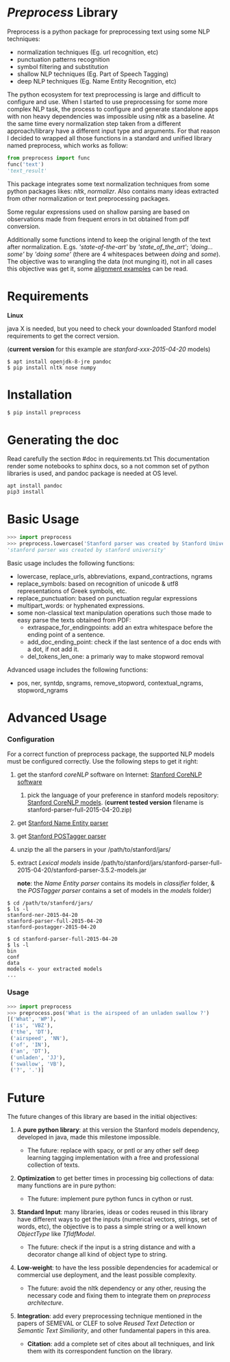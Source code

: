 # _Preprocess_ Library

Preprocess is a python package for preprocessing text using some NLP techniques:

* normalization techniques (Eg. url recognition, etc)
* punctuation patterns recognition
* symbol filtering and substitution
* shallow NLP techniques (Eg. Part of Speech Tagging)
* deep NLP techniques (Eg. Name Entity Recognition, etc)

The python ecosystem for text preprocessing is large and difficult to configure and use. When I started to use preprocessing for some more complex NLP task, the process to configure and generate standalone apps with non heavy dependencies was impossible using _nltk_ as a baseline. At the same time every normalization step taken from a different approach/library have a different input type and arguments. For that reason I decided to wrapped all those functions in a standard and unified library named preprocess, which works as follow:

```python
from preprocess import func
func('text')
'text_result'
```

This package integrates some text normalization techniques from some python packages likes: _nltk_, _normalizr_. Also contains many ideas extracted from other normalization or text preprocessing packages.

Some regular expressions used on shallow parsing are based on observations made from frequent errors in txt obtained from pdf conversion.

Additionally some functions intend to keep the original length of the text after normalization. E.gs. _'state-of-the-art'_ by _'state\_of\_the\_art'_; _'doing... some'_ by _'doing    some'_ (there are 4 whitespaces between _doing_ and _some_).  The objective was to wrangling the data (not munging it), not in all cases this objective was get it, some [alignment examples](https://github.com/sorice/2017paraphrasebsent/02.2-Jaccard-Align-Preproc-to-Original-Sent.ipynb) can be read.

# Requirements

__Linux__

java X is needed, but you need to check your downloaded Stanford model requirements to get the correct version.

(__current version__ for this example are _stanford-xxx-2015-04-20_ models)

```
$ apt install openjdk-8-jre pandoc
$ pip install nltk nose numpy
```

# Installation

```
$ pip install preprocess
```

# Generating the doc

Read carefully the section #doc in requirements.txt
This documentation render some notebooks to sphinx docs, so a not common
set of python libraries is used, and pandoc package is needed at OS 
level.

```
apt install pandoc
pip3 install 
```

# Basic Usage

```python
>>> import preprocess
>>> preprocess.lowercase('Stanford parser was created by Stanford University')
'stanford parser was created by stanford university'
```

Basic usage includes the following functions:

* lowercase, replace_urls, abbreviations, expand_contractions, ngrams
* replace_symbols: based on recognition of unicode & utf8 representations of Greek symbols, etc. 
* replace_punctuation: based on punctuation regular expressions
* multipart_words: or hyphenated expressions.
* some non-classical text manipulation operations such those made to easy parse the texts obtained from PDF:
  * extraspace_for_endingpoints: add an extra whitespace before the ending point of a sentence.
  * add_doc_ending_point: check if the last sentence of a doc ends with a dot, if not add it.
  * del_tokens_len_one: a primariy way to make stopword removal

Advanced usage includes the following functions:

* pos, ner, syntdp, sngrams, remove_stopword, contextual_ngrams, stopword_ngrams

# Advanced Usage 

### Configuration

For a correct function of preprocess package, the supported NLP models must be configured correctly. Use the following steps to get it right:

1. get the stanford _coreNLP_ software on Internet: [Stanford CoreNLP software](https://stanfordnlp.github.io/CoreNLP/download.html)
   1. pick the language of your preference in stanford models repository: [Stanford CoreNLP models](http://nlp.stanford.edu/software/). (**current tested version** filename is stanford-parser-full-2015-04-20.zip)

2. get [Stanford Name Entity parser](http://nlp.stanford.edu/software/stanford-ner-2015-04-20.zip)

3. get [Stanford POSTagger parser](http://nlp.stanford.edu/software/stanford-postagger-full-2015-04-20.zip)

4. unzip the all the parsers in your /path/to/stanford/jars/

5. extract _Lexical models_ inside /path/to/stanford/jars/stanford-parser-full-2015-04-20/stanford-parser-3.5.2-models.jar

   __note__: the _Name Entity parser_ contains its models in _classifier_ folder, & the _POSTagger parser_ contains a set of models in the _models_ folder)

```
$ cd /path/to/stanford/jars/
$ ls -l
stanford-ner-2015-04-20
stanford-parser-full-2015-04-20
stanford-postagger-2015-04-20
```

```
$ cd stanford-parser-full-2015-04-20
$ ls -l
bin
conf
data
models <- your extracted models
...
```

### Usage

```python
>>> import preprocess
>>> preprocess.pos('What is the airspeed of an unladen swallow ?')
[('What', 'WP'),
 ('is', 'VBZ'),
 ('the', 'DT'),
 ('airspeed', 'NN'),
 ('of', 'IN'),
 ('an', 'DT'),
 ('unladen', 'JJ'),
 ('swallow', 'VB'),
 ('?', '.')]
```

# Future

The future changes of this library are based in the initial objectives:

1. A __pure python library__: at this version the Stanford models dependency, developed in java,  made this milestone impossible.

    - The future: replace with spacy, or pntl or any other self deep learning tagging implementation with a free and professional collection of texts.

2. __Optimization__ to get better times in processing big collections of data: many functions are in pure python:

    - The future: implement pure python funcs in cython or rust.

3. __Standard Input__: many libraries, ideas or codes reused in this library have different ways to get the inputs (numerical vectors, strings, set of words, etc), the objective is to pass a simple string or a well known _ObjectType_ like _TfIdfModel_.

    - The future: check if the input is a string distance and with a decorator change all kind of object type to string.

4. __Low-weight__: to have the less possible dependencies for academical or commercial use deployment, and the least possible complexity.

    - The future: avoid the nltk dependency or any other, reusing the necessary code and fixing them to integrate them on _preprocess architecture_.

5. __Integration__: add every preprocessing technique mentioned in the papers of SEMEVAL or CLEF to solve _Reused Text Detection_ or _Semantic Text Similiarity_, and other fundamental papers in this area.

    - __Citation__: add a complete set of cites about all techniques, and link them with its correspondent function on the library.


